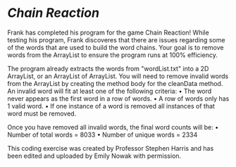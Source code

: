 # ***Chain Reaction***

Frank has completed his program for the game Chain Reaction! While testing his program, Frank discoveres that there are issues regarding some of the words that are used to build the word chains. Your goal is to remove words from the ArrayList to ensure the program runs at 100% efficiency.

The program already extracts the words from "wordList.txt" into a 2D ArrayList, or an ArrayList of ArrayList. You will need to remove invalid words from the ArrayList by creating the method body for the cleanData method. An invalid word will fit at least one of the following criteria:
    • The word never appears as the first word in a row of words.
    • A row of words only has 1 valid word.
    • If one instance of a word is removed all instances of that word must be removed.

Once you have removed all invalid words, the final word counts will be:
    • Number of total words = 8033
    • Number of unique words = 2334


This coding exercise was created by Professor Stephen Harris and has been edited and uploaded by Emily Nowak with permission.